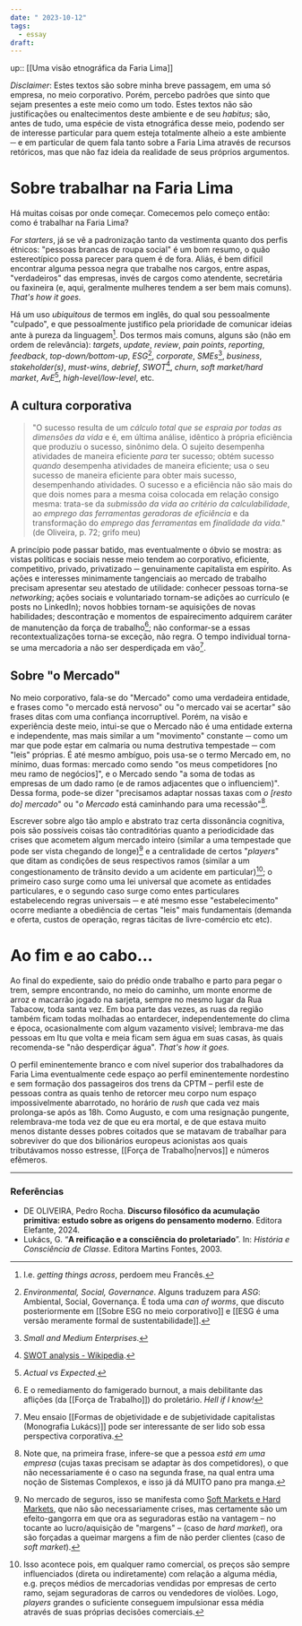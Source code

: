 ```yaml
---
date: " 2023-10-12"
tags:
  - essay
draft:
---
```

up:: [[Uma visão etnográfica da Faria Lima]]

*Disclaimer*: Estes textos são sobre minha breve passagem, em uma só empresa, no meio corporativo. Porém, percebo padrões que sinto que sejam presentes a este meio como um todo. Estes textos não são justificações ou enaltecimentos deste ambiente e de seu *habitus*; são, antes de tudo, uma espécie de vista etnográfica desse meio, podendo ser de interesse particular para quem esteja totalmente alheio a este ambiente ─ e em particular de quem fala tanto sobre a Faria Lima através de recursos retóricos, mas que não faz ideia da realidade de seus próprios argumentos.
# Sobre trabalhar na Faria Lima
Há muitas coisas por onde começar. Comecemos pelo começo então: como é trabalhar na Faria Lima?

*For starters*, já se vê a padronização tanto da vestimenta quanto dos perfis étnicos: "pessoas brancas de roupa social" é um bom resumo, o quão estereotípico possa parecer para quem é de fora. Aliás, é bem difícil encontrar alguma pessoa negra que trabalhe nos cargos, entre aspas, "verdadeiros" das empresas, invés de cargos como atendente, secretária ou faxineira (e, aqui, geralmente mulheres tendem a ser bem mais comuns). *That's how it goes.*

Há um uso *ubiquitous* de termos em inglês, do qual sou pessoalmente "culpado", e que pessoalmente justifico pela prioridade de comunicar ideias ante à pureza da linguagem[^1]. Dos termos mais comuns, alguns são (não em ordem de relevância): *targets*, *update*, *review*, *pain points*, *reporting*, *feedback*, *top-down/bottom-up*, *ESG*[^2], *corporate*, *SMEs*[^3], *business*, *stakeholder(s)*, *must-wins*, *debrief*, *SWOT*[^4], *churn*, *soft market/hard market*, *AvE*[^5], *high-level/low-level*, etc.

## A cultura corporativa
> "O sucesso resulta de um *cálculo total que se espraia por todas as dimensões da vida* e é, em última análise, idêntico à própria eficiência que produziu o sucesso, sinônimo dela. O sujeito desempenha atividades de maneira eficiente *para* ter sucesso; obtém sucesso *quando* desempenha atividades de maneira eficiente; usa o seu sucesso de maneira eficiente para obter mais sucesso, desempenhando atividades. O sucesso e a eficiência não são mais do que dois nomes para a mesma coisa colocada em relação consigo mesma: trata-se da *submissão da vida ao critério da calculabilidade*, ao *emprego das ferramentas geradoras de eficiência* e da transformação do *emprego das ferramentas* em *finalidade da vida*." (de Oliveira, p. 72; grifo meu)

A princípio pode passar batido, mas eventualmente o óbvio se mostra: as vistas políticas e sociais nesse meio tendem ao corporativo, eficiente, competitivo, privado, privatizado ─ genuinamente capitalista em espírito. As ações e interesses minimamente tangenciais ao mercado de trabalho precisam apresentar seu atestado de utilidade: conhecer pessoas torna-se *networking*; ações sociais e voluntariado tornam-se adições ao currículo (e posts no LinkedIn); novos hobbies tornam-se aquisições de novas habilidades; descontração e momentos de espairecimento adquirem caráter de manutenção da força de trabalho[^6]; não conformar-se a essas recontextualizações torna-se exceção, não regra. O tempo individual torna-se uma mercadoria a não ser desperdiçada em vão[^7].

## Sobre "o Mercado"
No meio corporativo, fala-se do "Mercado" como uma verdadeira entidade, e frases como "o mercado está nervoso" ou "o mercado vai se acertar" são frases ditas com uma confiança incorruptível. Porém, na visão e experiência deste meio, intui-se que o Mercado não é uma entidade externa e independente, mas mais similar a um "movimento" constante ─ como um mar que pode estar em calmaria ou numa destrutiva tempestade ─  com "leis" próprias. É até mesmo ambíguo, pois usa-se o termo Mercado em, no mínimo, duas formas: mercado como sendo "os meus competidores [no meu ramo de negócios]", e o Mercado sendo "a soma de todas as empresas de um dado ramo (e de ramos adjacentes que o influenciem)". Dessa forma, pode-se dizer "precisamos adaptar nossas taxas com *o [resto do] mercado*" ou "*o Mercado* está caminhando para uma recessão"[^8]. 

Escrever sobre algo tão amplo e abstrato traz certa dissonância cognitiva, pois são possíveis coisas tão contraditórias quanto a periodicidade das crises que acometem algum mercado inteiro (similar a uma tempestade que pode ser vista chegando de longe)[^9] e a centralidade de certos "*players*" que ditam as condições de seus respectivos ramos (similar a um congestionamento de trânsito devido a um acidente em particular)[^10]; o primeiro caso surge como uma lei universal que acomete as entidades particulares, e o segundo caso surge como entes particulares estabelecendo regras universais ─ e até mesmo esse "estabelecimento" ocorre mediante a obediência de certas "leis" mais fundamentais (demanda e oferta, custos de operação, regras tácitas de livre-comércio etc etc).

# Ao fim e ao cabo...
Ao final do expediente, saio do prédio onde trabalho e parto para pegar o trem, sempre encontrando, no meio do caminho, um monte enorme de arroz e macarrão jogado na sarjeta, sempre no mesmo lugar da Rua Tabacow, toda santa vez. Em boa parte das vezes, as ruas da região também ficam todas molhadas ao entardecer, independentemente do clima e época, ocasionalmente com algum vazamento visível; lembrava-me das pessoas em Itu que volta e meia ficam sem água em suas casas, às quais recomenda-se "não desperdiçar água". *That's how it goes.* 

O perfil eminentemente branco e com nível superior dos trabalhadores da Faria Lima eventualmente cede espaço ao perfil eminentemente nordestino e sem formação dos passageiros dos trens da CPTM – perfil este de pessoas contra as quais tenho de retorcer meu corpo num espaço impossivelmente abarrotado, no horário de *rush* que cada vez mais prolonga-se após as 18h. Como Augusto, e com uma resignação pungente, relembrava-me toda vez de que eu era mortal, e de que estava muito menos distante desses pobres coitados que se matavam de trabalhar para sobreviver do que dos bilionários europeus acionistas aos quais tributávamos nosso estresse, [[Força de Trabalho|nervos]] e números efêmeros.

---
### Referências
- DE OLIVEIRA, Pedro Rocha. **Discurso filosófico da acumulação primitiva: estudo sobre as origens do pensamento moderno**. Editora Elefante, 2024.
- Lukács, G. “**A reificação e a consciência do proletariado**”. In: *História e Consciência de Classe*. Editora Martins Fontes, 2003.

[^1]: I.e. *getting things across*, perdoem meu Francês.
[^2]: *Environmental, Social, Governance*. Alguns traduzem para *ASG*: Ambiental, Social, Governança. É toda uma *can of worms*, que discuto posteriormente em [[Sobre ESG no meio corporativo]] e [[ESG é uma versão meramente formal de sustentabilidade]].
[^3]: *Small and Medium Enterprises*.
[^4]: [SWOT analysis - Wikipedia](https://en.wikipedia.org/wiki/SWOT_analysis). 
[^5]: *Actual vs Expected*.
[^6]: E o remediamento do famigerado burnout, a mais debilitante das aflições (da [[Força de Trabalho]]) do proletário. *Hell if I know!*
[^7]: Meu ensaio [[Formas de objetividade e de subjetividade capitalistas (Monografia Lukács)]] pode ser interessante de ser lido sob essa perspectiva corporativa.
[^8]: Note que, na primeira frase, infere-se que a pessoa *está em uma empresa* (cujas taxas precisam se adaptar às dos competidores), o que não necessariamente é o caso na segunda frase, na qual entra uma noção de Sistemas Complexos, e isso já dá MUITO pano pra manga.
[^9]: No mercado de seguros, isso se manifesta como [Soft Markets e Hard Markets](https://www.summitcover.ca/post/what-is-a-soft-or-hard-market-in-the-insurance-industry), que não são necessariamente crises, mas certamente são um efeito-gangorra em que ora as seguradoras estão na vantagem – no tocante ao lucro/aquisição de "margens" – (caso de *hard market*), ora são forçadas a queimar margens a fim de não perder clientes (caso de *soft market*). 
[^10]: Isso acontece pois, em qualquer ramo comercial, os preços são sempre influenciados (direta ou indiretamente) com relação a alguma média, e.g. preços médios de mercadorias vendidas por empresas de certo ramo, sejam seguradoras de carros ou vendedores de violões. Logo, *players* grandes o suficiente conseguem impulsionar essa média através de suas próprias decisões comerciais.